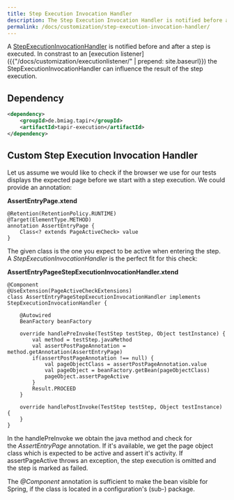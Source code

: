 ```yaml
---
title: Step Execution Invocation Handler
description: The Step Execution Invocation Handler is notified before and after a step is executed and can influenxe the result of the step execution.
permalink: /docs/customization/step-execution-invocation-handler/
---
```


A
[StepExecutionInvocationHandler](https://www.javadoc.io/page/de.bmiag.tapir/tapir/latest/de/bmiag/tapir/execution/executor/StepExecutionInvocationHandler.html)
is notified before and after a step is executed. In constrast to an [execution listener]({{"/docs/customization/executionlistener/" | prepend: site.baseurl}}) the StepExecutionInvocationHandler can influence the result of the step execution.

## Dependency

``` xml
<dependency>
    <groupId>de.bmiag.tapir</groupId>
    <artifactId>tapir-execution</artifactId>
</dependency>
```

## Custom Step Execution Invocation Handler

Let us assume we would like to check if the browser we use for our tests
displays the expected page before we start with a step execution. We
could provide an annotation:

**AssertEntryPage.xtend**

``` xtend
@Retention(RetentionPolicy.RUNTIME)
@Target(ElementType.METHOD)
annotation AssertEntryPage {
    Class<? extends PageActiveCheck> value
}
```

The given class is the one you expect to be active when entering the
step. A *StepExecutionInvocationHandler* is the perfect fit for this
check:

**AssertEntryPageeStepExecutionInvocationHandler.xtend**

``` xtend
@Component
@UseExtension(PageActiveCheckExtensions)
class AssertEntryPageStepExecutionInvocationHandler implements StepExecutionInvocationHandler {

    @Autowired
    BeanFactory beanFactory

    override handlePreInvoke(TestStep testStep, Object testInstance) {
        val method = testStep.javaMethod
        val assertPostPageAnnotation = method.getAnnotation(AssertEntryPage)
        if(assertPostPageAnnotation !== null) {
            val pageObjectClass = assertPostPageAnnotation.value
            val pageObject = beanFactory.getBean(pageObjectClass)
            pageObject.assertPageActive
        }
        Result.PROCEED
    }

    override handlePostInvoke(TestStep testStep, Object testInstance) {
    }
}
```

In the handlePreInvoke we obtain the java method and check for
the *AssertEntryPage* annotation. If it's available, we get the page
object class which is expected to be active and assert it's activity. If
assertPageActive throws an exception, the step execution is omitted and
the step is marked as failed.

The *@Component* annotation is sufficient to make the bean visible for
Spring, if the class is located in a configuration's (sub-) package.
